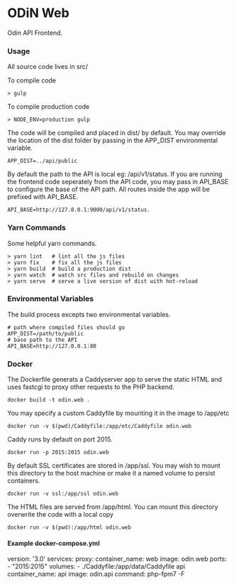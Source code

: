 # ODiN Web

Odin API Frontend.

### Usage

All source code lives in src/

To compile code
```
> gulp
```

To compile production code
```
> NODE_ENV=production gulp
```

The code will be compiled and placed in dist/ by default.  You may override the location of the dist folder by passing in the APP_DIST environmental variable.
```
APP_DIST=../api/public
```

By default the path to the API is local eg: /api/v1/status.  If you are running the frontend code seperately from the API code, you may pass in API_BASE to configure the base of the API path. All routes inside the app will be prefixed with API_BASE.
```
API_BASE=http://127.0.0.1:9000/api/v1/status.
```

### Yarn Commands
Some helpful yarn commands.

```
> yarn lint   # lint all the js files
> yarn fix    # fix all the js files
> yarn build  # build a production dist
> yarn watch  # watch src files and rebuild on changes
> yarn serve  # serve a live version of dist with hot-reload
```

### Environmental Variables

The build process excepts two environmental variables.
```
# path where compiled files should go
APP_DIST=/path/to/public
# base path to the API
API_BASE=http://127.0.0.1:80
```


### Docker

The Dockerfile generats a Caddyserver app to serve the static HTML and uses fastcgi to proxy other requests to the PHP backend.

```
docker build -t odin.web .
```

You may specify a custom Caddyfile by mounting it in the image to /app/etc
```
docker run -v $(pwd)/Caddyfile:/app/etc/Caddyfile odin.web
```

Caddy runs by default on port 2015.
```
docker run -p 2015:2015 odin.web
```

By default SSL certificates are stored in /app/ssl.  You may wish to mount this directory to the host machine or make it a named volume to persist containers.

```
docker run -v ssl:/app/ssl odin.web
```

The HTML files are served from /app/html.  You can mount this directory overwrite the code with a local copy
```
docker run -v $(pwd):/app/html odin.web
```


#### Example docker-compose.yml
version: '3.0'
services:
  proxy:
    container_name: web
    image: odin.web
    ports:
      - "2015:2015"
    volumes:
      - ./Caddyfile:/app/data/Caddyfile
  api
    container_name: api
    image: odin.api
    command: php-fpm7 -F


